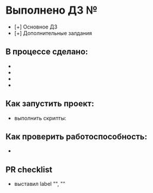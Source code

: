 # Выполнено ДЗ №
 - [+] Основное ДЗ
 - [+] Дополнительные залдания
## В процессе сделано:
 -
 -
 -
 -
## Как запустить проект:
 - выполнить скрипты:

## Как проверить работоспособность:
 -

## PR checklist
 - выставил label "", ""


